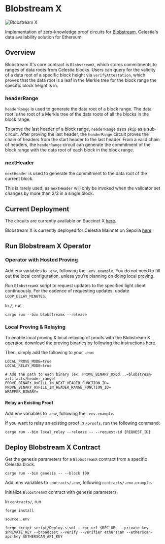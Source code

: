 # Blobstream X

![Blobstream X](https://pbs.twimg.com/media/F85boT-bYAAF1hM?format=jpg&name=4096x4096)

Implementation of zero-knowledge proof circuits for [Blobstream](https://docs.celestia.org/developers/blobstream), Celestia's data availability solution for Ethereum.

## Overview

Blobstream X's core contract is `BlobstreamX`, which stores commitments to ranges of data roots from Celestia blocks. Users can query for the validity of a data root of a specific block height via `verifyAttestation`, which proves that the data root is a leaf in the Merkle tree for the block range the specific block height is in.

### headerRange

`headerRange` is used to generate the data root of a block range. The data root is the root of a Merkle tree of the data roots of all the blocks in the block range.

To prove the last header of a block range, `headerRange` uses `skip` as a sub-circuit. After proving the last header, the `headerRange` circuit proves the chain of headers from the start header to the last header. From a valid chain of headers, the `headerRange` circuit can generate the commitment of the block range with the data root of each block in the block range.

### nextHeader

`nextHeader` is used to generate the commitment to the data root of the current block.

This is rarely used, as `nextHeader` will only be invoked when the validator set changes by more than 2/3 in a single block.

## Current Deployment

The circuits are currently available on Succinct X [here](https://alpha.succinct.xyz/celestia/blobstreamx/releases).

Blobstream X is currently deployed for Celestia Mainnet on Sepolia [here](https://sepolia.etherscan.io/address/0x48B257EC1610d04191cC2c528d0c940AdbE1E439#events).

## Run Blobstream X Operator

### Operator with Hosted Proving

Add env variables to `.env`, following the `.env.example`. You do not need to fill out the local configuration, unless you're planning on doing local proving.

Run `BlobstreamX` script to request updates to the specified light client continuously. For the cadence of requesting updates, update `LOOP_DELAY_MINUTES`.

In `/`, run

```
cargo run --bin blobstreamx --release
```

### Local Proving & Relaying

To enable local proving & local relaying of proofs with the Blobstream X operator, download the proving binaries by following the instructions [here](https://hackmd.io/Q6CsiGOjTrCjD7UCAgiDBA#Download-artifacts).

Then, simply add the following to your `.env`:

```
LOCAL_PROVE_MODE=true
LOCAL_RELAY_MODE=true

# Add the path to each binary (ex. PROVE_BINARY_0x6d...=blobstream-artifacts/header_range)
PROVE_BINARY_0xFILL_IN_NEXT_HEADER_FUNCTION_ID=
PROVE_BINARY_0xFILL_IN_HEADER_RANGE_FUNCTION_ID=
WRAPPER_BINARY=
```

#### Relay an Existing Proof

Add env variables to `.env`, following the `.env.example`.

If you want to relay an existing proof in `/proofs`, run the following command:

```
cargo run --bin local_relay --release -- --request-id {REQUEST_ID}
```

## Deploy Blobstream X Contract

Get the genesis parameters for a `BlobstreamX` contract from a specific Celestia block.

```
cargo run --bin genesis -- --block 100
```

Add .env variables to `contracts/.env`, following `contracts/.env.example`.

Initialize `BlobstreamX` contract with genesis parameters.

In `contracts/`, run

```
forge install

source .env

forge script script/Deploy.s.sol --rpc-url $RPC_URL --private-key $PRIVATE_KEY --broadcast --verify --verifier etherscan --etherscan-api-key $ETHERSCAN_API_KEY
```
